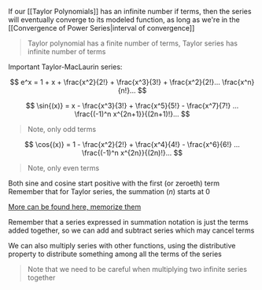  If our [[Taylor Polynomials]] has an infinite number if terms, then the series will eventually converge to its modeled function, as long as we're in the [[Convergence of Power Series|interval of convergence]]

> Taylor polynomial has a finite number of terms, Taylor series has infinite number of terms

Important Taylor-MacLaurin series:

$$
e^x = 1 + x + \frac{x^2}{2!} + \frac{x^3}{3!} +  \frac{x^2}{2!}... \frac{x^n}{n!}...
$$

$$
\sin{(x)} = x - \frac{x^3}{3!} + \frac{x^5}{5!} - \frac{x^7}{7!} ... \frac{(-1)^n x^{2n+1}}{(2n+1)!}...
$$

> Note, only odd terms

$$
\cos{(x)} = 1 - \frac{x^2}{2!} + \frac{x^4}{4!} - \frac{x^6}{6!} ... \frac{(-1)^n x^{2n}}{(2n)!}...
$$

> Note, only even terms

Both sine and cosine start positive with the first (or zeroeth) term
Remember that for Taylor series, the summation ($n$) starts at 0

[More can be found here, memorize them](https://people.math.sc.edu/girardi/m142/handouts/10sTaylorPolySeries.pdf)

Remember that a series expressed in summation notation is just the terms added together, so we can add and subtract series which may cancel terms

We can also multiply series with other functions, using the distributive property to distribute something among all the terms of the series

> Note that we need to be careful when multiplying two infinite series together

